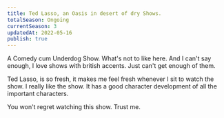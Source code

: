 ```yaml
---
title: Ted Lasso, an Oasis in desert of dry Shows.
totalSeason: Ongoing
currentSeason: 3 
updatedAt: 2022-05-16
publish: true
---
```


A Comedy cum Underdog Show. What's not to like here. And I can't say enough, I love shows with british accents. Just can't get enough of them.

Ted Lasso, is so fresh, it makes me feel fresh whenever I sit to watch the show. I really like the show. It has a good character development of all the important characters.

You won't regret watching this show. Trust me.
